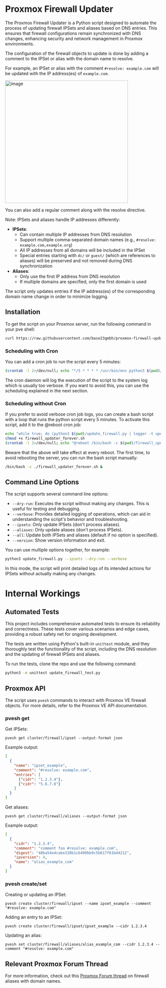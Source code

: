 # Proxmox Firewall Updater

The Proxmox Firewall Updater is a Python script designed to automate the process of updating firewall IPSets and aliases based on DNS entries. This ensures that firewall configurations remain synchronized with DNS changes, enhancing security and network management in Proxmox environments.

The configuration of the firewall objects to update is done by adding a comment to the IPSet or alias with the domain name to resolve.

For example, an IPSet or alias with the comment `#resolve: example.com` will be updated with the IP address(es) of `example.com`.

<img width="397" alt="image" src="https://github.com/simonegiacomelli/proxmox-firewall-updater/assets/3785783/85518007-756c-4804-b0a5-925b88330e02">

You can also add a regular comment along with the resolve directive.

Note: IPSets and aliases handle IP addresses differently:

- **IPSets**: 
  - Can contain multiple IP addresses from DNS resolution
  - Support multiple comma-separated domain names (e.g., `#resolve: example.com,example.org`)
  - All IP addresses from all domains will be included in the IPSet
  - Special entries starting with `dc/` or `guest/` (which are references to aliases) will be preserved and not removed during DNS synchronization
- **Aliases**: 
  - Only use the first IP address from DNS resolution 
  - If multiple domains are specified, only the first domain is used

The script only updates entries if the IP address(es) of the corresponding domain name change in order to minimize logging.

## Installation

To get the script on your Proxmox server, run the following command in your pve shell:

```bash
curl https://raw.githubusercontent.com/base23gmbh/proxmox-firewall-updater/main/update_firewall.py -o update_firewall.py
```

### Scheduling with Cron

You can add a cron job to run the script every 5 minutes:

```bash
(crontab -l 2>/dev/null; echo "*/5 * * * * /usr/bin/env python3 $(pwd)/update_firewall.py 2>&1 | logger -t update_firewall.py") | crontab -
```

The cron daemon will log the execution of the script to the system log which is usually too verbose.
If you want to avoid this, you can use the scheduling explained in the next section.

### Scheduling without Cron

If you prefer to avoid verbose cron job logs, you can create a bash script with a loop that runs the python script every 5 minutes.
To activate this script, add it to the @reboot cron job:

```bash
echo "while true; do (python3 $(pwd)/update_firewall.py | logger -t update_firewall.py); sleep 300; done" > firewall_updater_forever.sh
chmod +x firewall_updater_forever.sh
(crontab -l 2>/dev/null; echo "@reboot /bin/bash -c $(pwd)/firewall_updater_forever.sh &") | crontab -
```

Beware that the above will take effect at every reboot.
The first time, to avoid rebooting the server, you can run the bash script manually:

```bash
/bin/bash -c ./firewall_updater_forever.sh &
```

## Command Line Options

The script supports several command line options:

- `--dry-run`: Executes the script without making any changes. This is useful for testing and debugging.
- `--verbose`: Provides detailed logging of operations, which can aid in understanding the script's behavior and troubleshooting.
- `--ipsets`: Only update IPSets (don't process aliases).
- `--aliases`: Only update aliases (don't process IPSets).
- `--all`: Update both IPSets and aliases (default if no option is specified).
- `--version`: Show version information and exit.

You can use multiple options together, for example:

```bash
python3 update_firewall.py --ipsets --dry-run --verbose
```

In this mode, the script will print detailed logs of its intended actions for IPSets without actually making any changes.

# Internal Workings

## Automated Tests

This project includes comprehensive automated tests to ensure its reliability and correctness. These tests cover various scenarios and edge cases, providing a robust safety net for ongoing development.

The tests are written using Python's built-in `unittest` module, and they thoroughly test the functionality of the script, including the DNS resolution and the updating of firewall IPSets and aliases.

To run the tests, clone the repo and use the following command:

```bash
python3 -m unittest update_firewall_test.py
```

## Proxmox API

The script uses `pvesh` commands to interact with Proxmox VE firewall objects. For more details, refer to the Proxmox VE API documentation.

### pvesh get

Get IPSets:

`pvesh get cluster/firewall/ipset --output-format json`

Example output:

```json
[
  {
    "name": "ipset_example",
    "comment": "#resolve: example.com",
    "entries": [
      {"cidr": "1.2.3.4"},
      {"cidr": "5.6.7.8"}
    ]
  }
]
```

Get aliases:

`pvesh get cluster/firewall/aliases --output-format json`

Example output:

```json
[
  {
    "cidr": "1.2.3.4",
    "comment": "comment foo #resolve: example.com",
    "digest": "48ba54e4cabe338b1cb490bb9c5b617f61bd4212",
    "ipversion": 4,
    "name": "alias_example_com"
  }
]
```

### pvesh create/set

Creating or updating an IPSet:

`pvesh create cluster/firewall/ipset --name ipset_example --comment "#resolve: example.com"`

Adding an entry to an IPSet:

`pvesh create cluster/firewall/ipset/ipset_example --cidr 1.2.3.4`

Updating an alias:

`pvesh set cluster/firewall/aliases/alias_example_com --cidr 1.2.3.4 --comment "#resolve: example.com"`

## Relevant Proxmox Forum Thread

For more information, check out this [Proxmox Forum thread](https://forum.proxmox.com/threads/firewall-alias-with-domainname.43036/) on firewall aliases with domain names.
